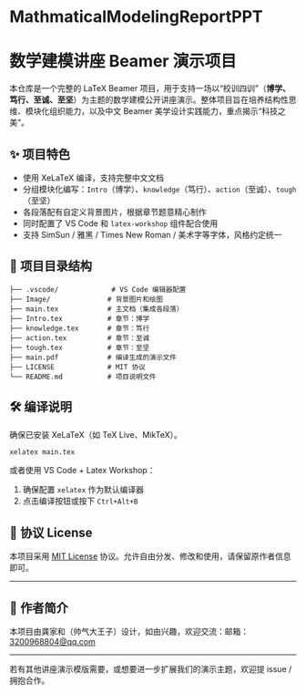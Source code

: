 # MathmaticalModelingReportPPT
# 数学建模讲座 Beamer 演示项目

本仓库是一个完整的 LaTeX Beamer 项目，用于支持一场以“校训四训”（**博学、笃行、至诚、至坚**）为主题的数学建模公开讲座演示。整体项目旨在培养结构性思维、模块化组织能力，以及中文 Beamer 美学设计实践能力，重点揭示“科技之美”。

## ✨ 项目特色

* 使用 XeLaTeX 编译，支持完整中文文档
* 分组模块化编写：`Intro`（博学）、`knowledge`（笃行）、`action`（至诚）、`tough`（至坚）
* 各段落配有自定义背景图片，根据章节题意精心制作
* 同时配置了 VS Code 和 `latex-workshop` 组件配合使用
* 支持 SimSun / 雅黑 / Times New Roman / 美术字等字体，风格约定统一

## 📁 项目目录结构

```
├── .vscode/             # VS Code 编辑器配置
├── Image/              # 背景图片和绘图
├── main.tex            # 主文档（集成各段落）
├── Intro.tex           # 章节：博学
├── knowledge.tex       # 章节：笃行
├── action.tex          # 章节：至诚
├── tough.tex           # 章节：至坚
├── main.pdf            # 编译生成的演示文件
├── LICENSE             # MIT 协议
└── README.md           # 项目说明文件
```

## 🛠️ 编译说明

确保已安装 XeLaTeX（如 TeX Live、MikTeX）。

```bash
xelatex main.tex
```

或者使用 VS Code + Latex Workshop：

1. 确保配置 `xelatex` 作为默认编译器
2. 点击编译按钮或按下 `Ctrl+Alt+B`

## 📜 协议 License

本项目采用 [MIT License](./LICENSE) 协议。允许自由分发、修改和使用，请保留原作者信息即可。

---

## 🙋 作者简介

本项目由龚家和（帅气大王子）设计，如由兴趣，欢迎交流：邮箱：3200968804@qq.com

---

若有其他讲座演示模版需要，或想要进一步扩展我们的演示主题，欢迎提 issue / 拥抱合作。

